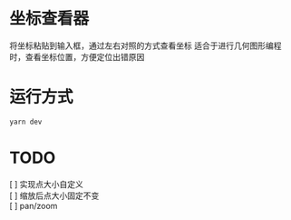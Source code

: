# 坐标查看器

将坐标粘贴到输入框，通过左右对照的方式查看坐标
适合于进行几何图形编程时，查看坐标位置，方便定位出错原因

# 运行方式

`yarn dev`

# TODO
[ ] 实现点大小自定义\
[ ] 缩放后点大小固定不变\
[ ] pan/zoom
